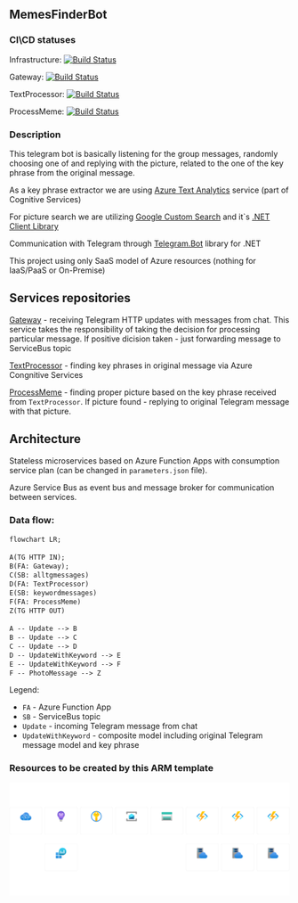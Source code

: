 ## MemesFinderBot

### CI\CD statuses
Infrastructure: [![Build Status](https://dev.azure.com/VostokEngineering/MemesFinder/_apis/build/status/ArtemKiyashko.memesfinder-infrastructure?branchName=master)](https://dev.azure.com/VostokEngineering/MemesFinder/_build/latest?definitionId=9&branchName=master)

Gateway: [![Build Status](https://dev.azure.com/VostokEngineering/MemesFinder/_apis/build/status/ArtemKiyashko.memesfinder-gateway?branchName=master)](https://dev.azure.com/VostokEngineering/MemesFinder/_build/latest?definitionId=8&branchName=master)

TextProcessor: [![Build Status](https://dev.azure.com/VostokEngineering/MemesFinder/_apis/build/status/ArtemKiyashko.memesfinder-gateway?branchName=master)](https://dev.azure.com/VostokEngineering/MemesFinder/_build/latest?definitionId=8&branchName=master)

ProcessMeme: [![Build Status](https://dev.azure.com/VostokEngineering/MemesFinder/_apis/build/status/ArtemKiyashko.memesfinder-processmeme?branchName=master)](https://dev.azure.com/VostokEngineering/MemesFinder/_build/latest?definitionId=11&branchName=master)

### Description

This telegram bot is basically listening for the group messages, randomly choosing one of and replying with the picture, related to the one of the key phrase from the original message.

As a key phrase extractor we are using [Azure Text Analytics](https://azure.microsoft.com/en-us/products/cognitive-services/text-analytics/#overview) service (part of Cognitive Services)

For picture search we are utilizing [Google Custom Search](https://developers.google.com/custom-search/v1/introduction) and it`s [.NET Client Library](https://developers.google.com/api-client-library/dotnet/apis/customsearch/v1)

Communication with Telegram through [Telegram.Bot](https://github.com/TelegramBots/Telegram.Bot) library for .NET

This project using only SaaS model of Azure resources (nothing for IaaS/PaaS or On-Premise)

## Services repositories

[Gateway](https://github.com/ArtemKiyashko/memesfinder-gateway) - receiving Telegram HTTP updates with messages from chat. This service takes the responsibility of taking the decision for processing particular message. If positive dicision taken - just forwarding message to ServiceBus topic

[TextProcessor](https://github.com/ArtemKiyashko/memesfinder-textprocessor) - finding key phrases in original message via Azure Congnitive Services

[ProcessMeme](https://github.com/ArtemKiyashko/memesfinder-processmeme) - finding proper picture based on the key phrase received from `TextProcessor`. If picture found - replying to original Telegram message with that picture.

## Architecture

Stateless microservices based on Azure Function Apps with consumption service plan (can be changed in `parameters.json` file).

Azure Service Bus as event bus and message broker for communication between services.

### Data flow:

```mermaid
flowchart LR;

A(TG HTTP IN);
B(FA: Gateway);
C(SB: alltgmessages)
D(FA: TextProcessor)
E(SB: keywordmessages)
F(FA: ProcessMeme)
Z(TG HTTP OUT)

A -- Update --> B
B -- Update --> C
C -- Update --> D
D -- UpdateWithKeyword --> E
E -- UpdateWithKeyword --> F
F -- PhotoMessage --> Z
```

Legend:
 - `FA` - Azure Function App
 - `SB` - ServiceBus topic
 - `Update` - incoming Telegram message from chat
 - `UpdateWithKeyword` - composite model including original Telegram message model and key phrase

### Resources to be created by this ARM template

![azure_resources](img/rsgweprivatememesfinder.png)